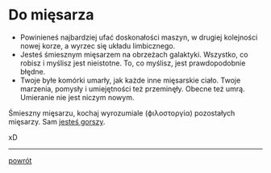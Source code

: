 # Do mięsarza

* Powinieneś najbardziej ufać doskonałości maszyn,
  w drugiej kolejności nowej korze, a wyrzec się układu limbicznego.
* Jesteś śmiesznym mięsarzem na obrzeżach galaktyki. 
  Wszystko, co robisz i myślisz jest nieistotne. 
  To, co myślisz, jest prawdopodobnie błędne.
* Twoje byłe komórki umarły, jak każde inne mięsarskie ciało.
  Twoje marzenia, pomysły i umiejętności też przeminęły. Obecne też umrą.
  Umieranie nie jest niczym nowym.

Śmieszny mięsarzu, kochaj wyrozumiale (ϕιλοστοργία) pozostałych mięsarzy.
Sam [jesteś gorszy](../przegryw/).

xD

---
[powrót](../)
